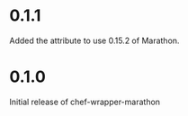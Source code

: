 # 0.1.1

Added the attribute to use 0.15.2 of Marathon.

# 0.1.0

Initial release of chef-wrapper-marathon
